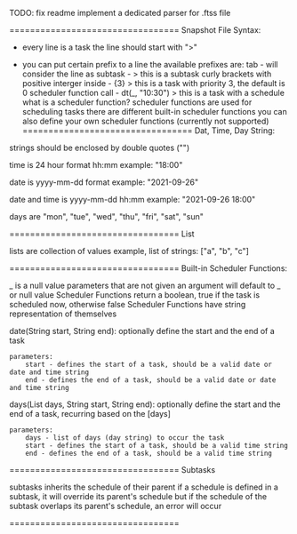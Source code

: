 TODO:
fix readme
implement a dedicated parser for .ftss file

=================================
Snapshot File Syntax:

- every line is a task
the line should start with ">"

- you can put certain prefix to a line
the available prefixes are:
tab - will consider the line as subtask      - 	> this is a subtask
curly brackets with positive interger inside - {3} > this is a task with priority 3, the default is 0
scheduler function call                      - dt(_, "10:30") > this is a task with a schedule
	what is a scheduler function?
	scheduler functions are used for scheduling tasks
	there are different built-in scheduler functions
	you can also define your own scheduler functions (currently not supported)
=================================
Dat, Time, Day String:

strings should be enclosed by double quotes ("")

time is 24 hour format
hh:mm
example: "18:00"

date is yyyy-mm-dd format
example: "2021-09-26"

date and time is yyyy-mm-dd hh:mm
example: "2021-09-26 18:00"

days are "mon", "tue", "wed", "thu", "fri", "sat", "sun"

=================================
List

lists are collection of values
example, list of strings: ["a", "b", "c"]

=================================
Built-in Scheduler Functions:

_ is a null value
parameters that are not given an argument will default to _ or null value
Scheduler Functions return a boolean, true if the task is scheduled now, otherwise false
Scheduler Functions have string representation of themselves

date(String start, String end):
	optionally define the start and the end of a task
	
	parameters:
		start - defines the start of a task, should be a valid date or date and time string
		end - defines the end of a task, should be a valid date or date and time string

days(List days, String start, String end):
	optionally define the start and the end of a task, recurring based on the [days]
	
	parameters:
		days - list of days (day string) to occur the task
		start - defines the start of a task, should be a valid time string
		end - defines the end of a task, should be a valid time string
=================================
Subtasks

subtasks inherits the schedule of their parent
if a schedule is defined in a subtask, it will override its parent's schedule
but if the schedule of the subtask overlaps its parent's schedule, an error will occur

=================================
